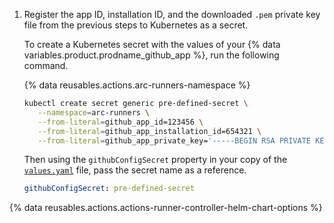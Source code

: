 1. Register the app ID, installation ID, and the downloaded `.pem` private key file from the previous steps to Kubernetes as a secret.

   To create a Kubernetes secret with the values of your {% data variables.product.prodname_github_app %}, run the following command.

     {% data reusables.actions.arc-runners-namespace %}

   ```bash copy
   kubectl create secret generic pre-defined-secret \
      --namespace=arc-runners \
      --from-literal=github_app_id=123456 \
      --from-literal=github_app_installation_id=654321 \
      --from-literal=github_app_private_key='-----BEGIN RSA PRIVATE KEY-----********'
   ```

   Then using the `githubConfigSecret` property in your copy of the [`values.yaml`](https://github.com/actions/actions-runner-controller/blob/master/charts/gha-runner-scale-set/values.yaml) file, pass the secret name as a reference.

   ```yaml
   githubConfigSecret: pre-defined-secret
   ```

  {% data reusables.actions.actions-runner-controller-helm-chart-options %}
